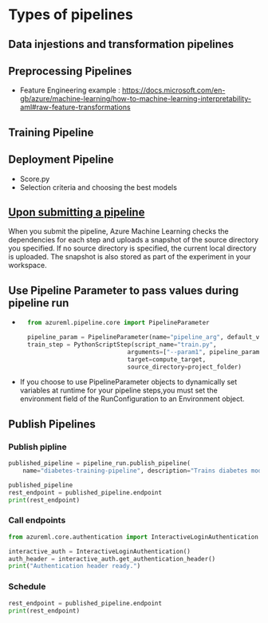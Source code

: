 # Types of pipelines

## Data injestions and transformation pipelines

## Preprocessing Pipelines
* Feature Engineering
    example : https://docs.microsoft.com/en-gb/azure/machine-learning/how-to-machine-learning-interpretability-aml#raw-feature-transformations


## Training Pipeline


## Deployment Pipeline
* Score.py
* Selection criteria and choosing the best models

## [Upon submitting a pipeline](https://docs.microsoft.com/en-gb/azure/machine-learning/how-to-create-machine-learning-pipelines#submit-the-pipeline)
When you submit the pipeline, Azure Machine Learning checks the dependencies for each step and uploads a snapshot of the source directory you specified. If no source directory is specified, the current local directory is uploaded. The snapshot is also stored as part of the experiment in your workspace.

## Use Pipeline Parameter to pass values during pipeline run
* ```python
    from azureml.pipeline.core import PipelineParameter

    pipeline_param = PipelineParameter(name="pipeline_arg", default_value="default_val")
    train_step = PythonScriptStep(script_name="train.py",
                                arguments=["--param1", pipeline_param],
                                target=compute_target,
                                source_directory=project_folder)
    ```                            

* If you choose to use PipelineParameter objects to dynamically set variables at runtime for your pipeline steps,you must set the environment field of the RunConfiguration to an Environment object.


## Publish Pipelines

### Publish pipline
```python
published_pipeline = pipeline_run.publish_pipeline(
    name="diabetes-training-pipeline", description="Trains diabetes model", version="1.0")

published_pipeline
rest_endpoint = published_pipeline.endpoint
print(rest_endpoint)
```

### Call endpoints
```python
from azureml.core.authentication import InteractiveLoginAuthentication

interactive_auth = InteractiveLoginAuthentication()
auth_header = interactive_auth.get_authentication_header()
print("Authentication header ready.")
```

### Schedule
```python
rest_endpoint = published_pipeline.endpoint
print(rest_endpoint)
``` 

